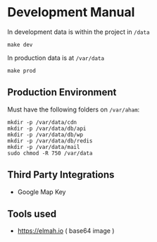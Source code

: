 # Development Manual


In development data is within the project in `/data`

```
make dev
```


In production data is at `/var/data`

```
make prod
```

## Production Environment

Must have the following folders on `/var/aham`:

```
mkdir -p /var/data/cdn
mkdir -p /var/data/db/api
mkdir -p /var/data/db/wp
mkdir -p /var/data/db/redis
mkdir -p /var/data/mail
sudo chmod -R 750 /var/data
```

## Third Party Integrations
- Google Map Key

## Tools used
- https://elmah.io ( base64 image )

